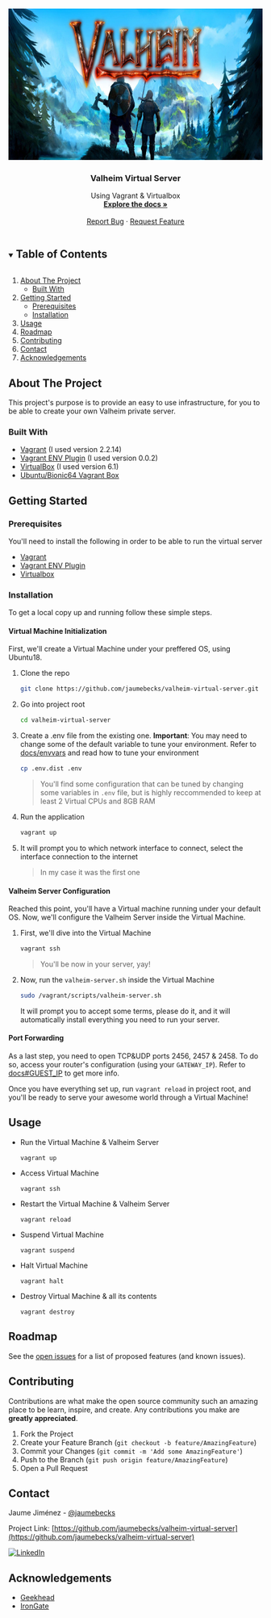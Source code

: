 <!-- PROJECT LOGO -->
<br />
<p align="center">
  <a href="https://github.com/jaumebecks/valheim-virtual-server">
    <img src="images/logo.jpg" alt="Logo" width="700" height="300">
  </a>

  <h3 align="center">Valheim Virtual Server</h3>

  <p align="center">
    Using Vagrant & Virtualbox
    <br />
    <a href="https://github.com/jaumebecks/valheim-virtual-server/tree/main/docs"><strong>Explore the docs »</strong></a>
    <br />
    <br />
    <a href="https://github.com/jaumebecks/valheim-virtual-server/issues">Report Bug</a>
    ·
    <a href="https://github.com/jaumebecks/valheim-virtual-server/issues">Request Feature</a>
  </p>
</p>

<!-- TABLE OF CONTENTS -->
<details open="open">
  <summary><h2 style="display: inline-block">Table of Contents</h2></summary>
  <ol>
    <li>
      <a href="#about-the-project">About The Project</a>
      <ul>
        <li><a href="#built-with">Built With</a></li>
      </ul>
    </li>
    <li>
      <a href="#getting-started">Getting Started</a>
      <ul>
        <li><a href="#prerequisites">Prerequisites</a></li>
        <li><a href="#installation">Installation</a></li>
      </ul>
    </li>
    <li><a href="#usage">Usage</a></li>
    <li><a href="#roadmap">Roadmap</a></li>
    <li><a href="#contributing">Contributing</a></li>
    <li><a href="#contact">Contact</a></li>
    <li><a href="#acknowledgements">Acknowledgements</a></li>
  </ol>
</details>

<!-- ABOUT THE PROJECT -->

## About The Project

This project's purpose is to provide an easy to use infrastructure, for you to be able to create your own Valheim private server.

### Built With

- [Vagrant](https://www.vagrantup.com/) (I used version 2.2.14)
- [Vagrant ENV Plugin](https://www.rubydoc.info/gems/vagrant-env) (I used version 0.0.2)
- [VirtualBox](https://www.virtualbox.org/) (I used version 6.1)
- [Ubuntu/Bionic64 Vagrant Box](https://app.vagrantup.com/ubuntu/boxes/bionic64)

<!-- GETTING STARTED -->

## Getting Started

### Prerequisites

You'll need to install the following in order to be able to run the virtual server

- [Vagrant](https://www.vagrantup.com/docs/installation)
- [Vagrant ENV Plugin](https://www.rubydoc.info/gems/vagrant-env)
- [Virtualbox](https://www.virtualbox.org/wiki/Downloads)

### Installation
To get a local copy up and running follow these simple steps.

#### Virtual Machine Initialization

First, we'll create a Virtual Machine under your preffered OS, using Ubuntu18.

1. Clone the repo

   ```sh
   git clone https://github.com/jaumebecks/valheim-virtual-server.git
   ```

2. Go into project root

   ```sh
   cd valheim-virtual-server
   ```

3. Create a .env file from the existing one. **Important**: You may need to change some of the default variable to tune your environment. Refer to [docs/envvars](docs/envvars.md) and read how to tune your environment

   ```sh
   cp .env.dist .env
   ```

   > You'll find some configuration that can be tuned by changing some variables in `.env` file, but is highly reccommended to keep at least 2 Virtual CPUs and 8GB RAM

4. Run the application

   ```sh
   vagrant up
   ```

5. It will prompt you to which network interface to connect, select the interface connection to the internet

   > In my case it was the first one


#### Valheim Server Configuration

Reached this point, you'll have a Virtual machine running under your default OS. Now, we'll configure the Valheim Server inside the Virtual Machine.

1. First, we'll dive into the Virtual Machine

   ```sh
   vagrant ssh
   ```

   > You'll be now in your server, yay!

2. Now, run the `valheim-server.sh` inside the Virtual Machine

   ```sh
   sudo /vagrant/scripts/valheim-server.sh
   ```

   It will prompt you to accept some terms, please do it, and it will automatically install everything you need to run your server.

#### Port Forwarding

  As a last step, you need to open TCP&UDP ports 2456, 2457 & 2458. To do so, access your router's configuration (using your `GATEWAY_IP`). Refer to [docs#GUEST_IP](docs/envvars.md#GUEST_IP) to get more info.

  Once you have everything set up, run `vagrant reload` in project root, and you'll be ready to serve your awesome world through a Virtual Machine!

<!-- USAGE EXAMPLES -->

## Usage

- Run the Virtual Machine & Valheim Server

  ```
  vagrant up
  ```

- Access Virtual Machine

  ```
  vagrant ssh
  ```

- Restart the Virtual Machine & Valheim Server

  ```
  vagrant reload
  ```

- Suspend Virtual Machine

  ```
  vagrant suspend
  ```

- Halt Virtual Machine

  ```
  vagrant halt
  ```

- Destroy Virtual Machine & all its contents

  ```
  vagrant destroy
  ```

<!-- ROADMAP -->

## Roadmap

See the [open issues](https://github.com/jaumebecks/valheim-virtual-server/issues) for a list of proposed features (and known issues).

<!-- CONTRIBUTING -->

## Contributing

Contributions are what make the open source community such an amazing place to be learn, inspire, and create. Any contributions you make are **greatly appreciated**.

1. Fork the Project
2. Create your Feature Branch (`git checkout -b feature/AmazingFeature`)
3. Commit your Changes (`git commit -m 'Add some AmazingFeature'`)
4. Push to the Branch (`git push origin feature/AmazingFeature`)
5. Open a Pull Request

<!-- CONTACT -->

## Contact

Jaume Jiménez - [@jaumebecks](https://twitter.com/jaumebecks)

Project Link: [https://github.com/jaumebecks/valheim-virtual-server](https://github.com/jaumebecks/valheim-virtual-server)

[![LinkedIn][linkedin-shield]][linkedin-url]

<!-- ACKNOWLEDGEMENTS -->

## Acknowledgements

- [Geekhead](https://www.youtube.com/channel/UCG4EFg9NAskd3X7RoyiomuA)
- [IronGate](https://irongatestudio.se)

<!-- MARKDOWN LINKS & IMAGES -->
<!-- https://www.markdownguide.org/basic-syntax/#reference-style-links -->

[linkedin-shield]: https://img.shields.io/badge/-LinkedIn-black.svg?style=for-the-badge&logo=linkedin&colorB=555
[linkedin-url]: https://linkedin.com/in/jaume-jimenez-forteza
